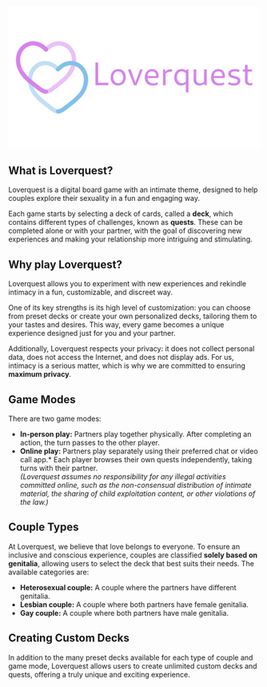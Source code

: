 <p align="center">
  <img src="/github_pages/assets/banner_loverquest.png" alt="Banner" width="600"/>
</p>

## What is Loverquest?  
Loverquest is a digital board game with an intimate theme, designed to help couples explore their sexuality in a fun and engaging way.  

Each game starts by selecting a deck of cards, called a **deck**, which contains different types of challenges, known as **quests**. These can be completed alone or with your partner, with the goal of discovering new experiences and making your relationship more intriguing and stimulating.  

## Why play Loverquest?  
Loverquest allows you to experiment with new experiences and rekindle intimacy in a fun, customizable, and discreet way.  

One of its key strengths is its high level of customization: you can choose from preset decks or create your own personalized decks, tailoring them to your tastes and desires. This way, every game becomes a unique experience designed just for you and your partner.  

Additionally, Loverquest respects your privacy: it does not collect personal data, does not access the Internet, and does not display ads. For us, intimacy is a serious matter, which is why we are committed to ensuring **maximum privacy**.  

## Game Modes  
There are two game modes:  
- **In-person play:** Partners play together physically. After completing an action, the turn passes to the other player.  
- **Online play:** Partners play separately using their preferred chat or video call app.* Each player browses their own quests independently, taking turns with their partner.  
  *(Loverquest assumes no responsibility for any illegal activities committed online, such as the non-consensual distribution of intimate material, the sharing of child exploitation content, or other violations of the law.)*  

## Couple Types  
At Loverquest, we believe that love belongs to everyone. To ensure an inclusive and conscious experience, couples are classified **solely based on genitalia**, allowing users to select the deck that best suits their needs. The available categories are:  
- **Heterosexual couple:** A couple where the partners have different genitalia.  
- **Lesbian couple:** A couple where both partners have female genitalia.  
- **Gay couple:** A couple where both partners have male genitalia.  

## Creating Custom Decks  
In addition to the many preset decks available for each type of couple and game mode, Loverquest allows users to create unlimited custom decks and quests, offering a truly unique and exciting experience.  
